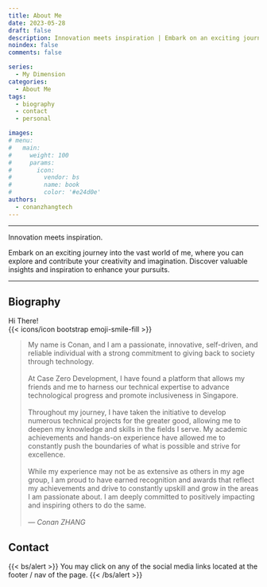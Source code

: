 ```yaml
---
title: About Me
date: 2023-05-28
draft: false
description: Innovation meets inspiration | Embark on an exciting journey into the vast world of me, where you can explore and contribute your creativity and imagination. Discover valuable insights and inspiration to enhance your pursuits.
noindex: false
comments: false

series:
  - My Dimension
categories:
  - About Me
tags:
  - biography
  - contact
  - personal

images:
# menu:
#   main:
#     weight: 100
#     params:
#       icon:
#         vendor: bs
#         name: book
#         color: '#e24d0e'
authors:
  - conanzhangtech
---
```


---
Innovation meets inspiration. 

Embark on an exciting journey into the vast world of me, where you can explore and contribute your creativity and imagination. Discover valuable insights and inspiration to enhance your pursuits.

---

## Biography 

Hi There! <br> {{< icons/icon bootstrap emoji-smile-fill >}}



> My name is Conan, and I am a passionate, innovative, self-driven, and reliable individual with a strong commitment to giving back to society through technology. 
> <br> <br>
> At Case Zero Development, I have found a platform that allows my friends and me to harness our technical expertise to advance technological progress and promote inclusiveness in Singapore.
> <br> <br>
>Throughout my journey, I have taken the initiative to develop numerous technical projects for the greater good, allowing me to deepen my knowledge and skills in the fields I serve. My academic achievements and hands-on experience have allowed me to constantly push the boundaries of what is possible and strive for excellence.
> <br> <br>
> While my experience may not be as extensive as others in my age group, I am proud to have earned recognition and awards that reflect my achievements and drive to constantly upskill and grow in the areas I am passionate about. I am deeply committed to positively impacting and inspiring others to do the same.
> <br> <br>
> — <cite>Conan ZHANG</cite>


## Contact


{{< bs/alert >}}
You may click on any of the social media links located at the footer / nav of the page.
{{< /bs/alert >}}

